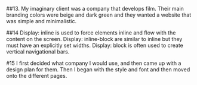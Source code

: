 ##13.
My imaginary client was a company that develops film. Their main branding colors were beige and dark green and they wanted a website that was simple and minimalistic.

##14
Display: inline is used to force elements inline and flow with the content on the screen. Display: inline-block are similar to inline but they must have an explicitly set widths. Display: block is often used to create vertical navigational bars.

#15
I first decided what company I would use, and then came up with a design plan for them. Then I began with the style and font and then moved onto the different pages. 
